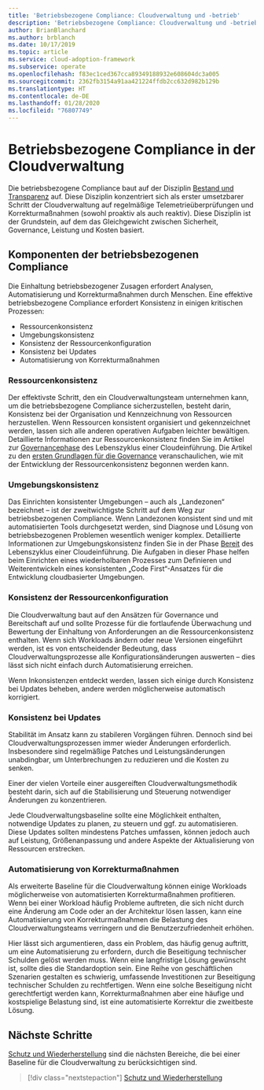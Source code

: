 ```yaml
---
title: 'Betriebsbezogene Compliance: Cloudverwaltung und -betrieb'
description: 'Betriebsbezogene Compliance: Cloudverwaltung und -betrieb'
author: BrianBlanchard
ms.author: brblanch
ms.date: 10/17/2019
ms.topic: article
ms.service: cloud-adoption-framework
ms.subservice: operate
ms.openlocfilehash: f83ec1ced367cca89349188932e608604dc3a005
ms.sourcegitcommit: 2362fb3154a91aa421224ffdb2cc632d982b129b
ms.translationtype: HT
ms.contentlocale: de-DE
ms.lasthandoff: 01/28/2020
ms.locfileid: "76807749"
---
```

# <a name="operational-compliance-in-cloud-management"></a>Betriebsbezogene Compliance in der Cloudverwaltung

Die betriebsbezogene Compliance baut auf der Disziplin [Bestand und Transparenz](./inventory.md) auf. Diese Disziplin konzentriert sich als erster umsetzbarer Schritt der Cloudverwaltung auf regelmäßige Telemetrieüberprüfungen und Korrekturmaßnahmen (sowohl proaktiv als auch reaktiv). Diese Disziplin ist der Grundstein, auf dem das Gleichgewicht zwischen Sicherheit, Governance, Leistung und Kosten basiert.

## <a name="components-of-operations-compliance"></a>Komponenten der betriebsbezogenen Compliance

Die Einhaltung betriebsbezogener Zusagen erfordert Analysen, Automatisierung und Korrekturmaßnahmen durch Menschen. Eine effektive betriebsbezogene Compliance erfordert Konsistenz in einigen kritischen Prozessen:

- Ressourcenkonsistenz
- Umgebungskonsistenz
- Konsistenz der Ressourcenkonfiguration
- Konsistenz bei Updates
- Automatisierung von Korrekturmaßnahmen

### <a name="resource-consistency"></a>Ressourcenkonsistenz

Der effektivste Schritt, den ein Cloudverwaltungsteam unternehmen kann, um die betriebsbezogene Compliance sicherzustellen, besteht darin, Konsistenz bei der Organisation und Kennzeichnung von Ressourcen herzustellen. Wenn Ressourcen konsistent organisiert und gekennzeichnet werden, lassen sich alle anderen operativen Aufgaben leichter bewältigen. Detaillierte Informationen zur Ressourcenkonsistenz finden Sie im Artikel zur [Governancephase](../../govern/index.md) des Lebenszyklus einer Cloudeinführung. Die Artikel zu den [ersten Grundlagen für die Governance](../../govern/initial-foundation.md) veranschaulichen, wie mit der Entwicklung der Ressourcenkonsistenz begonnen werden kann.

### <a name="environment-consistency"></a>Umgebungskonsistenz

Das Einrichten konsistenter Umgebungen – auch als „Landezonen“ bezeichnet – ist der zweitwichtigste Schritt auf dem Weg zur betriebsbezogenen Compliance. Wenn Landezonen konsistent sind und mit automatisierten Tools durchgesetzt werden, sind Diagnose und Lösung von betriebsbezogenen Problemen wesentlich weniger komplex. Detaillierte Informationen zur Umgebungskonsistenz finden Sie in der Phase [Bereit](../../ready/index.md) des Lebenszyklus einer Cloudeinführung. Die Aufgaben in dieser Phase helfen beim Einrichten eines wiederholbaren Prozesses zum Definieren und Weiterentwickeln eines konsistenten „Code First“-Ansatzes für die Entwicklung cloudbasierter Umgebungen.

### <a name="resource-configuration-consistency"></a>Konsistenz der Ressourcenkonfiguration

Die Cloudverwaltung baut auf den Ansätzen für Governance und Bereitschaft auf und sollte Prozesse für die fortlaufende Überwachung und Bewertung der Einhaltung von Anforderungen an die Ressourcenkonsistenz enthalten. Wenn sich Workloads ändern oder neue Versionen eingeführt werden, ist es von entscheidender Bedeutung, dass Cloudverwaltungsprozesse alle Konfigurationsänderungen auswerten – dies lässt sich nicht einfach durch Automatisierung erreichen.

Wenn Inkonsistenzen entdeckt werden, lassen sich einige durch Konsistenz bei Updates beheben, andere werden möglicherweise automatisch korrigiert.

### <a name="update-consistency"></a>Konsistenz bei Updates

Stabilität im Ansatz kann zu stabileren Vorgängen führen. Dennoch sind bei Cloudverwaltungsprozessen immer wieder Änderungen erforderlich. Insbesondere sind regelmäßige Patches und Leistungsänderungen unabdingbar, um Unterbrechungen zu reduzieren und die Kosten zu senken.

Einer der vielen Vorteile einer ausgereiften Cloudverwaltungsmethodik besteht darin, sich auf die Stabilisierung und Steuerung notwendiger Änderungen zu konzentrieren.

Jede Cloudverwaltungsbaseline sollte eine Möglichkeit enthalten, notwendige Updates zu planen, zu steuern und ggf. zu automatisieren. Diese Updates sollten mindestens Patches umfassen, können jedoch auch auf Leistung, Größenanpassung und andere Aspekte der Aktualisierung von Ressourcen erstrecken.

### <a name="remediation-automation"></a>Automatisierung von Korrekturmaßnahmen

Als erweiterte Baseline für die Cloudverwaltung können einige Workloads möglicherweise von automatisierten Korrekturmaßnahmen profitieren. Wenn bei einer Workload häufig Probleme auftreten, die sich nicht durch eine Änderung am Code oder an der Architektur lösen lassen, kann eine Automatisierung von Korrekturmaßnahmen die Belastung des Cloudverwaltungsteams verringern und die Benutzerzufriedenheit erhöhen.

Hier lässt sich argumentieren, dass ein Problem, das häufig genug auftritt, um eine Automatisierung zu erfordern, durch die Beseitigung technischer Schulden gelöst werden muss. Wenn eine langfristige Lösung gewünscht ist, sollte dies die Standardoption sein. Eine Reihe von geschäftlichen Szenarien gestalten es schwierig, umfassende Investitionen zur Beseitigung technischer Schulden zu rechtfertigen. Wenn eine solche Beseitigung nicht gerechtfertigt werden kann, Korrekturmaßnahmen aber eine häufige und kostspielige Belastung sind, ist eine automatisierte Korrektur die zweitbeste Lösung.

## <a name="next-steps"></a>Nächste Schritte

[Schutz und Wiederherstellung](./protect.md) sind die nächsten Bereiche, die bei einer Baseline für die Cloudverwaltung zu berücksichtigen sind.

> [!div class="nextstepaction"]
> [Schutz und Wiederherstellung](./protect.md)
